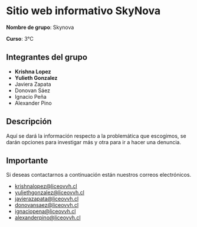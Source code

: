 # Sitio web informativo SkyNova

**Nombre de grupo**: Skynova

**Curso**: 3°C

## Integrantes del grupo

- **Krishna Lopez**
- **Yulieth Gonzalez**
- Javiera Zapata
- Donovan Sáez
- Ignacio Peña
- Alexander Pino

## Descripción
Aquí se dará la información respecto a la problemática que escogimos, se darán opciones para investigar más y otra para ir a hacer una denuncia.

## Importante
Si deseas contactarnos a continuación están nuestros correos electrónicos.

- krishnalopez@liceovvh.cl
- yuliethgonzalez@liceovvh.cl
- javierazapata@liceovvh.cl
- donovansaez@liceovvh.cl
- ignaciopena@liceovvh.cl
- alexanderpino@liceovvh.cl